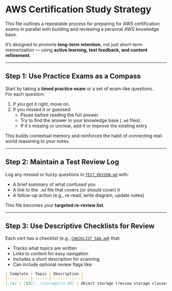 # AWS Certification Study Strategy

This file outlines a repeatable process for preparing for AWS certification exams in parallel with building and reviewing a personal AWS knowledge base.

It’s designed to promote **long-term retention**, not just short-term memorization — using **active learning, test feedback, and content refinement**.

---

## Step 1: Use Practice Exams as a Compass

Start by taking a **timed practice exam** or a set of exam-like questions.  
For each question:

1. If you got it right, move on.  
2. If you missed it or guessed:
   - Pause before reading the full answer.
   - Try to find the answer in your knowledge base (`.md` files).
   - If it's missing or unclear, add it or improve the existing entry.

This builds contextual memory and reinforces the habit of connecting real-world reasoning to your notes.

---

## Step 2: Maintain a Test Review Log

Log any missed or fuzzy questions in [`TEST_REVIEW.md`](./TEST_REVIEW.md) with:

- A brief summary of what confused you
- A link to the `.md` file that covers (or should cover) it
- A follow-up action (e.g., re-read, write diagram, update notes)

This file becomes your **targeted re-review list**.

---

## Step 3: Use Descriptive Checklists for Review

Each cert has a checklist (e.g., [`CHECKLIST_SAA.md`](./CHECKLIST_SAA.md)) that:

- Tracks what topics are written
- Links to content for easy navigation
- Includes a short description for scanning
- Can include optional review flags like:

```markdown
| Complete | Topic | Description |
|----------|-------|-------------|
| [x] | [S3](../storage/s3.md) | Object storage (review storage classes) |
```
